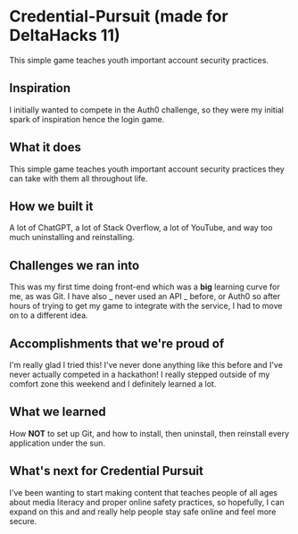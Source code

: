 # Credential-Pursuit (made for DeltaHacks 11)
This simple game teaches youth important account security practices.

## Inspiration
I initially wanted to compete in the Auth0 challenge, so they were my initial spark of inspiration hence the login game.

## What it does
This simple game teaches youth important account security practices they can take with them all throughout life.

## How we built it
A lot of ChatGPT, a lot of Stack Overflow, a lot of YouTube, and way too much uninstalling and reinstalling.

## Challenges we ran into
This was my first time doing front-end which was a **big** learning curve for me, as was Git. I have also _ never used an API _ before, or Auth0 so after hours of trying to get my game to integrate with the service, I had to move on to a different idea.

## Accomplishments that we're proud of
I'm really glad I tried this! I've never done anything like this before and I've never actually competed in a hackathon! I really stepped outside of my comfort zone this weekend and I definitely learned a lot.

## What we learned
How **NOT** to set up Git, and how to install, then uninstall, then reinstall every application under the sun.

## What's next for Credential Pursuit
I've been wanting to start making content that teaches people of all ages about media literacy and proper online safety practices, so hopefully, I can expand on this and and really help people stay safe online and feel more secure.

